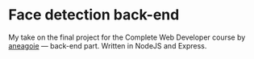 #  Face detection back-end
My take on the final project for the Complete Web Developer course by [aneagoie](https://github.com/aneagoie/) — back-end part. Written in NodeJS and Express.

